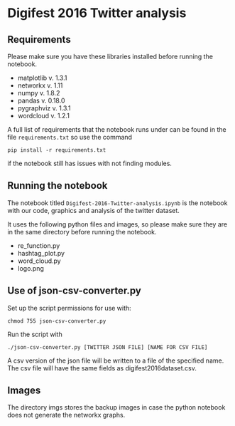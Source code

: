 # Digifest 2016 Twitter analysis

## Requirements
Please make sure you have these libraries installed before running the notebook.

* matplotlib	v. 1.3.1
* networkx 	v. 1.11
* numpy		v. 1.8.2
* pandas	v. 0.18.0
* pygraphviz 	v. 1.3.1
* wordcloud 	v. 1.2.1

A full list of requirements that the notebook runs under can be found in the 
file `requirements.txt` so use the command

`pip install -r requirements.txt` 

if the notebook still has issues with not finding modules.

## Running the notebook
The notebook titled `Digifest-2016-Twitter-analysis.ipynb` is the notebook with 
our code, graphics and analysis of the twitter dataset. 

It uses the following python files and images, so please make sure they are in 
the same directory before running the notebook.

* re_function.py
* hashtag_plot.py
* word_cloud.py
* logo.png


## Use of json-csv-converter.py
Set up the script permissions for use with:

`chmod 755 json-csv-converter.py`

Run the script with

`./json-csv-converter.py [TWITTER JSON FILE] [NAME FOR CSV FILE]`

A csv version of the json file will be written to a file of the specified name.
The csv file will have the same fields as digifest2016dataset.csv.


## Images
The directory imgs stores the backup images in case the python notebook does not generate the networkx graphs. 

